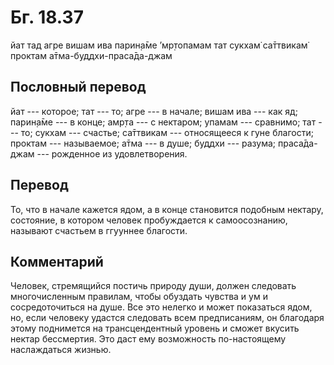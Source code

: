 # Бг. 18.37
йат тад агре вишам ива
парин̣а̄ме ’мр̣топамам
тат сукхам̇ са̄ттвикам̇ проктам
а̄тма-буддхи-праса̄да-джам
## Пословный перевод

йат --- которое; тат --- то; агре --- в начале; вишам ива --- как яд;
парин̣а̄ме --- в конце; амр̣та --- с нектаром; упамам --- сравнимо; тат ---
то; сукхам --- счастье; са̄ттвикам --- относящееся к гуне благости;
проктам --- называемое; а̄тма --- в душе; буддхи --- разума; праса̄да-джам
--- рожденное из удовлетворения.

## Перевод

То, что в начале кажется ядом, а в конце становится подобным нектару,
состояние, в котором человек пробуждается к самоосознанию, называют
счастьем в ггууннее благости.

## Комментарий

Человек, стремящийся постичь природу души, должен следовать
многочисленным правилам, чтобы обуздать чувства и ум и сосредоточиться
на душе. Все это нелегко и может показаться ядом, но, если человеку
удастся следовать всем предписаниям, он благодаря этому поднимется на
трансцендентный уровень и сможет вкусить нектар бессмертия. Это даст ему
возможность по-настоящему наслаждаться жизнью.
